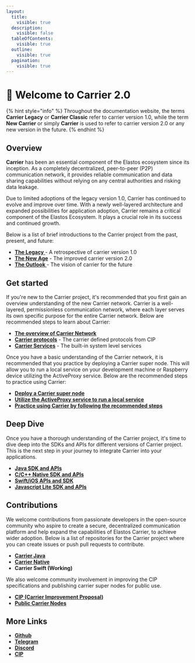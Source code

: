 ```yaml
---
layout:
  title:
    visible: true
  description:
    visible: false
  tableOfContents:
    visible: true
  outline:
    visible: true
  pagination:
    visible: true
---
```


# 👋 Welcome to Carrier 2.0

{% hint style="info" %}
Throughout the documentation website, the terms **Carrier Legacy** or **Carrier Classic** refer to carrier version 1.0, while the term **New Carrier** or simply **Carrier** is used to refer to carrier version 2.0 or any new version in the future.
{% endhint %}

## Overview

**Carrier** has been an essential component of the Elastos ecosystem since its inception. As a completely decentralized, peer-to-peer (P2P) communication network, it provides reliable communication and data sharing capabilities without relying on any central authorities and risking data leakage.&#x20;

Due to limited adoptions of the legacy version 1.0, Carrier has continued to evolve and improve over time. With a newly well-layered architecture and expanded possibilities for application adoption, Carrier remains a critical component of the Elastos Ecosystem. It plays a crucial role in its success and continued growth.

Below is a list of brief introductions to the Carrier project from the past, present, and future:

* [**The Legacy** ](introduction/the-legacy.md) - A retrospective of carrier version 1.0
* [**The New Age**](introduction/the-new-age.md) - The improved carrier version 2.0
* [**The Outlook** ](introduction/the-outlook.md)- The vision of carrier for the future

## Get started

If you're new to the Carrier project, it's recommended that you first gain an overview understanding of the new Carrier network. Carrier is a well-layered, permissionless communication network, where each layer serves its own specific purpose for the entire Carrier network. Below are recommended steps to learn about Carrier:

* [**The overview of Carrier Network**](./#overview)
* [**Carrier protocols**](fundamental/carrier-protocol/) - The carrier defined protocols from CIP
* [**Carrier Services**](fundamental/carrier-services/) - The built-in system level services

Once you have a basic understanding of the Carrier network, it is recommended that you practice by deploying a Carrier super node. This will allow you to run a local service on your development machine or Raspberry device utilizing the ActiveProxy service. Below are the recommended steps to practice using Carrier:

* [**Deploy a Carrier super node**](fundamental/practices/setting-up-carrier-super-node.md)
* [**Utilize the ActiveProxy service to run a local service**](fundamental/practices/walk-through-active-proxy-service.md)
* [**Practice using Carrier by following the recommended steps**](fundamental/practices/practice-in-shell.md)

## Deep Dive

Once you have a thorough understanding of the Carrier project, it's time to dive deep into the SDKs and APIs for different versions of Carrier project. This is the next step in your journey to integrate Carrier into your applications.

* [**Java SDK and APIs**](developer/java.md)
* [**C/C++ Native SDK and APIs**](developer/c-c++.md)
* [**Swift/iOS APIs and SDK**](http://localhost:5000/o/-MiuJMlYEx2aazGrKrUY/s/vUu27GQSAeqmivH4yylC/)
* [**Javascript Lite SDK and APIs**](developer/javascript.md)

## Contributions

We welcome contributions from passionate developers in the open-source community who aspire to create a secure, decentralized communication platform and help expand the capabilities of Elastos Carrier, to achieve wider adoption. Below is a list of repositories for the Carrier project where you can create issues or push pull requests to contribute.

* [**Carrier Java**](https://github.com/elastos/Elastos.Carrier.Java)
* [**Carrier Native**](https://github.com/elastos/Elastos.Carrier.Native)
* **Carrier Swift (Working)**

We also welcome community involvement in improving the CIP specifications and publishing carrier super nodes for public use.

* [**CIP (Carrier Improvement Proposal)**](https://github.com/trinity-tech-io/awesome-carrier)
* [**Public Carrier Nodes**](https://github.com/trinity-tech-io/public-carrier-nodes)

## More Links

* [**Github**](https://github.com/elastos/Elastos.Carrier.Java)
* [**Telegram**](https://t.me/awesomecarrier)
* [**Discord**](https://discord.gg/PfhEeuu2)
* [**CIP**](https://github.com/trinity-tech-io/awesome-carrier)
